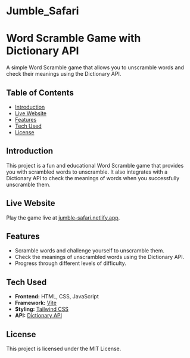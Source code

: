 # Jumble_Safari

# Word Scramble Game with Dictionary API

A simple Word Scramble game that allows you to unscramble words and check their meanings using the Dictionary API.

## Table of Contents

- [Introduction](#introduction)
- [Live Website](#live-website)
- [Features](#features)
- [Tech Used](#tech-used)
- [License](#license)

## Introduction

This project is a fun and educational Word Scramble game that provides you with scrambled words to unscramble. It also integrates with a Dictionary API to check the meanings of words when you successfully unscramble them.

## Live Website

Play the game live at [jumble-safari.netlify.app](jumble-safari.netlify.app).


## Features

- Scramble words and challenge yourself to unscramble them.
- Check the meanings of unscrambled words using the Dictionary API.
- Progress through different levels of difficulty.

## Tech Used

- **Frontend:** HTML, CSS, JavaScript
- **Framework:** [Vite](https://vitejs.dev/)
- **Styling:** [Tailwind CSS](https://tailwindcss.com/)
- **API:** [Dictionary API](https://api.dictionaryapi.dev/)

## License

This project is licensed under the MIT License.
